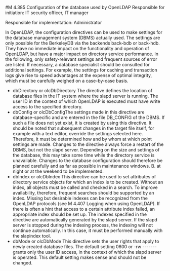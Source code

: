 #M 4.385 Configuration of the database used by OpenLDAP
Responsible for initiation: IT security officer, IT manager

Responsible for implementation: Administrator

In OpenLDAP, the configuration directives can be used to make settings for the database management system (DBMS) actually used. The settings are only possible for the BerkeleyDB via the backends back-bdb or back-hdb. They have no immediate impact on the functionality and operation of OpenLDAP, but have a major impact on directory service performance. In the following, only safety-relevant settings and frequent sources of error are listed. If necessary, a database specialist should be consulted for additional settings. For example, the settings for caching and transaction logs give rise to speed advantages at the expense of optimal integrity, which must be carefully weighed on a case-by-case basis.

* dbDirectory or olcDbDirectory The directive defines the location of database files in the IT system where the slapd server is running. The user ID in the context of which OpenLDAP is executed must have write access to the specified directory.
* dbConfig or olcDbConfigThe settings made in this directive are database-specific and are entered in the file DB_CONFIG of the DBMS. If such a file does not yet exist, it is created by using this directive. It should be noted that subsequent changes in the target file itself, for example with a text editor, override the settings selected here. Therefore, it must be determined how and by whom at which point settings are made. Changes to the directive always force a restart of the DBMS, but not the slapd server. Depending on the size and settings of the database, this may take some time while the directory service is unavailable. Changes to the database configuration should therefore be planned carefully and as far as possible in maintenance windows. B. at night or at the weekend to be implemented.
* dbIndex or olcDbIndex This directive can be used to set attributes of directory service objects for which an index is to be created. Without an index, all objects must be called and checked in a search. To improve availability, therefore, frequent searches should be supported by an index. Missing but desirable indexes can be recognized from the OpenLDAP protocols (see M 4.407 Logging when using OpenLDAP). If there is often a hint that access to a certain attribute index failed, an appropriate index should be set up. The indexes specified in the directive are automatically generated by the slapd server. If the slapd server is stopped during the indexing process, the indexing will not continue automatically. In this case, it must be performed manually with the slapindex tool.
* dbMode or olcDbMode This directive sets the user rights that apply to newly created database files. The default setting 0600 or -rw ------- grants only the user ID access, in the context of which the slapd server is operated. This default setting makes sense and should not be changed.




